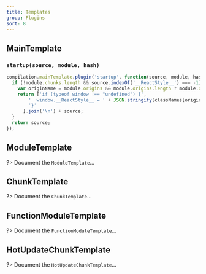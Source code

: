 ```yaml
---
title: Templates
group: Plugins
sort: 8
---
```


## MainTemplate

### `startup(source, module, hash)`

``` js
compilation.mainTemplate.plugin('startup', function(source, module, hash) {
  if (!module.chunks.length && source.indexOf('__ReactStyle__') === -1) {
    var originName = module.origins && module.origins.length ? module.origins[0].name : 'main';
    return ['if (typeof window !== "undefined") {',
        '  window.__ReactStyle__ = ' + JSON.stringify(classNames[originName]) + ';',
        '}'
      ].join('\n') + source;
  }
  return source;
});
```


## ModuleTemplate

?> Document the `ModuleTemplate`...


## ChunkTemplate

?> Document the `ChunkTemplate`...


## FunctionModuleTemplate

?> Document the `FunctionModuleTemplate`...


## HotUpdateChunkTemplate

?> Document the `HotUpdateChunkTemplate`...
